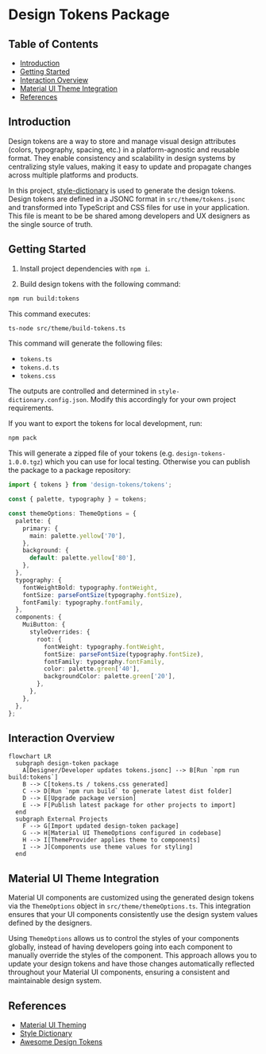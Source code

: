 # Design Tokens Package

## Table of Contents

- [Introduction](#introduction)
- [Getting Started](#getting-started)
- [Interaction Overview](#interaction-overview)
- [Material UI Theme Integration](#material-ui-theme-integration)
- [References](#references)

## Introduction

Design tokens are a way to store and manage visual design attributes (colors, typography, spacing, etc.) in a platform-agnostic and reusable format. They enable consistency and scalability in design systems by centralizing style values, making it easy to update and propagate changes across multiple platforms and products.

In this project, [style-dictionary](https://styledictionary.com/getting-started/installation/) is used to generate the design tokens. Design tokens are defined in a JSONC format in `src/theme/tokens.jsonc` and transformed into TypeScript and CSS files for use in your application. This file is meant to be be shared among developers and UX designers as the single source of truth.

## Getting Started

1. Install project dependencies with `npm i`.

2. Build design tokens with the following command:

```sh
npm run build:tokens
```

This command executes:

```sh
ts-node src/theme/build-tokens.ts
```

This command will generate the following files:

- `tokens.ts`
- `tokens.d.ts`
- `tokens.css`

The outputs are controlled and determined in `style-dictionary.config.json`. Modify this accordingly for your own project requirements.

If you want to export the tokens for local development, run:

```sh
npm pack
```

This will generate a zipped file of your tokens (e.g. `design-tokens-1.0.0.tgz`) which you can use for local testing. Otherwise you can publish the package to a package repository:

```ts
import { tokens } from 'design-tokens/tokens';

const { palette, typography } = tokens;

const themeOptions: ThemeOptions = {
  palette: {
    primary: {
      main: palette.yellow['70'],
    },
    background: {
      default: palette.yellow['80'],
    },
  },
  typography: {
    fontWeightBold: typography.fontWeight,
    fontSize: parseFontSize(typography.fontSize),
    fontFamily: typography.fontFamily,
  },
  components: {
    MuiButton: {
      styleOverrides: {
        root: {
          fontWeight: typography.fontWeight,
          fontSize: parseFontSize(typography.fontSize),
          fontFamily: typography.fontFamily,
          color: palette.green['40'],
          backgroundColor: palette.green['20'],
        },
      },
    },
  },
};
```

## Interaction Overview

```mermaid
flowchart LR
  subgraph design-token package
    A[Designer/Developer updates tokens.jsonc] --> B[Run `npm run build:tokens`]
    B --> C[tokens.ts / tokens.css generated]
    C --> D[Run `npm run build` to generate latest dist folder]
    D --> E[Upgrade package version]
    E --> F[Publish latest package for other projects to import]
  end
  subgraph External Projects
    F --> G[Import updated design-token package]
    G --> H[Material UI ThemeOptions configured in codebase]
    H --> I[ThemeProvider applies theme to components]
    I --> J[Components use theme values for styling]
  end
```

## Material UI Theme Integration

Material UI components are customized using the generated design tokens via the `ThemeOptions` object in `src/theme/themeOptions.ts`. This integration ensures that your UI components consistently use the design system values defined by the designers.

Using `ThemeOptions` allows us to control the styles of your components globally, instead of having developers going into each component to manually override the styles of the component. This approach allows you to update your design tokens and have those changes automatically reflected throughout your Material UI components, ensuring a consistent and maintainable design system.

## References

- [Material UI Theming](https://mui.com/material-ui/customization/theming/)
- [Style Dictionary](https://styledictionary.com/getting-started/installation/)
- [Awesome Design Tokens](https://github.com/sturobson/Awesome-Design-Tokens)
